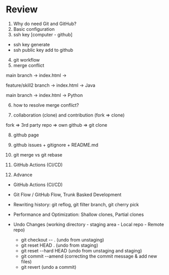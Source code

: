 # Review

1. Why do need Git and GitHub?
2. Basic configuration
3. ssh key [computer - github]

- ssh key generate
- ssh public key add to github

4. git workflow
5. merge conflict

main branch -> index.html ->

feature/skill2 branch -> index.html -> Java

main branch -> index.html -> Python

6. how to resolve merge conflict?

7. collaboration (clone) and contribution (fork => clone)

fork => 3rd party repo => own github => git clone

8. github page

9. github issues + gitignore + README.md

10. git merge vs git rebase

11. GitHub Actions (CI/CD)

12. Advance

- GitHub Actions (CI/CD)
- Git Flow / GitHub Flow, Trunk Basked Development
- Rewriting history: git reflog, git filter branch, git cherry pick
- Performance and Optimization: Shallow clones, Partial clones

- Undo Changes (working directory - staging area - Local repo - Remote repo)
  - git checkout -- . (undo from unstaging)
  - git reset HEAD . (undo from staging)
  - git reset --hard HEAD (undo from unstaging and staging)
  - git commit --amend (correcting the commit message & add new files)
  - git revert (undo a commit)
